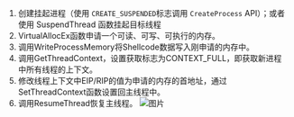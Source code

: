 1. 创建挂起进程（使用 `CREATE_SUSPENDED`标志调用 `CreateProcess` API）；或者使用 SuspendThread 函数挂起目标线程
2. VirtualAllocEx函数申请一个可读、可写、可执行的内存。
3. 调用WriteProcessMemory将Shellcode数据写入刚申请的内存中。
4. 调用GetThreadContext，设置获取标志为CONTEXT_FULL，即获取新进程中所有线程的上下文。
5. 修改线程上下文中EIP/RIP的值为申请的内存的首地址，通过SetThreadContext函数设置回主线程中。
6. 调用ResumeThread恢复主线程。
![图片](https://user-images.githubusercontent.com/63333153/229792377-15e5ee9d-17aa-4588-8263-87d440c607e2.png)
